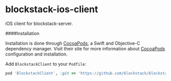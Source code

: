 # blockstack-ios-client
iOS client for blockstack-server.

####Installation

Installation is done through [CocoaPods](http://cocoapods.org/), a Swift and Objective-C dependency manager. Visit their site for more information about [CocoaPods](http://cocoapods.org/) configuration and installation.

Add `BlockstackClient` to your `Podfile`:

```ruby
pod 'BlockstackClient', :git => 'https://github.com/blockstack/blockstack-ios-client.git'
```
